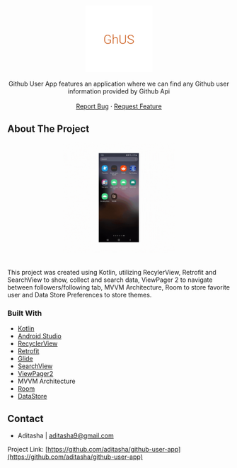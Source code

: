 <!-- PROJECT SHIELDS -->
<!--
*** I'm using markdown "reference style" links for readability.
*** Reference links are enclosed in brackets [ ] instead of parentheses ( ).
*** See the bottom of this document for the declaration of the reference variables
*** for contributors-url, forks-url, etc. This is an optional, concise syntax you may use.
*** https://www.markdownguide.org/basic-syntax/#reference-style-links
-->
<!--
[![Contributors][contributors-shield]][contributors-url]
[![Forks][forks-shield]][forks-url]
[![Stargazers][stars-shield]][stars-url]
[![Issues][issues-shield]][issues-url]
[![MIT License][license-shield]][license-url]
[![LinkedIn][linkedin-shield]][linkedin-url]
-->



<!-- PROJECT LOGO -->
<br />
<div align="center">
  <a href="https://github.com/aditasha/github-user-app">
    <img src="resources/icon.svg" alt="Logo" width=30% height=30%>
  </a>

  <p align="center">
    Github User App features an application where we can find any Github user information provided by Github Api
    <br /><br />
    <a href="https://github.com/aditasha/github-user-app/issues">Report Bug</a>
    ·
    <a href="https://github.com/aditasha/github-user-app/issues">Request Feature</a>
  </p>
</div>


<!-- ABOUT THE PROJECT -->
## About The Project

<div align="center">
  <a href="https://github.com/aditasha/github-user-app" margin=250px>
      <img src="resources/GithubUser.gif" alt="Demo" width=50% height=50%>
  </a>
</div>
<br />

This project was created using Kotlin, utilizing RecylerView, Retrofit and SearchView to show, collect and search data, ViewPager 2 to navigate between followers/following tab, MVVM Architecture, Room to store favorite user and Data Store Preferences to store themes.




### Built With

* [Kotlin](https://kotlinlang.org/)
* [Android Studio](https://developer.android.com/studio)
* [RecyclerView](https://developer.android.com/jetpack/androidx/releases/recyclerview)
* [Retrofit](https://square.github.io/retrofit/)
* [Glide](https://github.com/bumptech/glide)
* [SearchView](https://developer.android.com/reference/android/widget/SearchView)
* [ViewPager2](https://developer.android.com/jetpack/androidx/releases/viewpager2)
* MVVM Architecture
* [Room](https://developer.android.com/jetpack/androidx/releases/room)
* [DataStore](https://developer.android.com/topic/libraries/architecture/datastore)

<!-- CONTACT -->
## Contact

- Aditasha | aditasha9@gmail.com

Project Link: [https://github.com/aditasha/github-user-app](https://github.com/aditasha/github-user-app)


<!-- MARKDOWN LINKS & IMAGES -->
<!-- https://www.markdownguide.org/basic-syntax/#reference-style-links -->
[contributors-shield]: https://img.shields.io/github/contributors/aditasha/coolyeah.svg?style=for-the-badge
[contributors-url]: https://github.com/aditasha/coolyeah/graphs/contributors
[forks-shield]: https://img.shields.io/github/forks/aditasha/coolyeah.svg?style=for-the-badge
[forks-url]: https://github.com/aditasha/coolyeah/network/members
[stars-shield]: https://img.shields.io/github/stars/aditasha/coolyeah.svg?style=for-the-badge
[stars-url]: https://github.com/aditasha/coolyeah/stargazers
[issues-shield]: https://img.shields.io/github/issues/aditasha/coolyeah.svg?style=for-the-badge
[issues-url]: https://github.com/aditasha/coolyeah/issues
[license-shield]: https://img.shields.io/github/license/aditasha/coolyeah.svg?style=for-the-badge
[license-url]: https://github.com/aditasha/coolyeah/blob/master/LICENSE.txt
[linkedin-shield]: https://img.shields.io/badge/-LinkedIn-black.svg?style=for-the-badge&logo=linkedin&colorB=555
[linkedin-url]: https://linkedin.com/in/aditasha
